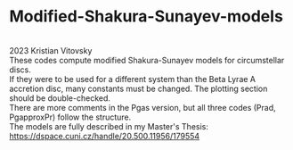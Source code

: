 # Modified-Shakura-Sunayev-models
<br> 2023 Kristian Vitovsky
<br> These codes compute modified Shakura-Sunayev models for circumstellar discs.
<br> If they were to be used for a different system than the Beta Lyrae A accretion disc, many constants must be changed. The plotting section should be double-checked.
<br> There are more comments in the Pgas version, but all three codes (Prad, PgapproxPr) follow the structure. 
<br> The models are fully described in my Master's Thesis: https://dspace.cuni.cz/handle/20.500.11956/179554
